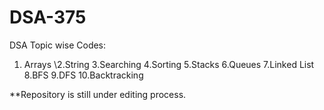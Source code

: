 # DSA-375

DSA Topic wise Codes:
1. Arrays
\2.String
3.Searching
4.Sorting
5.Stacks
6.Queues
7.Linked List
8.BFS
9.DFS
10.Backtracking
      
**Repository is still under editing process.
